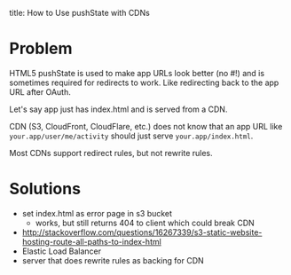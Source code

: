title: How to Use pushState with CDNs

# Problem

HTML5 pushState is used to make app URLs look better (no #!) and is 
sometimes required for redirects to work. Like redirecting back to the app URL
after OAuth.

Let's say app just has index.html and is served from a CDN.

CDN (S3, CloudFront, CloudFlare, etc.) does not know that an app 
URL like `your.app/user/me/activity` should just serve `your.app/index.html`.

Most CDNs support redirect rules, but not rewrite rules.


# Solutions

* set index.html as error page in s3 bucket
  * works, but still returns 404 to client which could break CDN
* http://stackoverflow.com/questions/16267339/s3-static-website-hosting-route-all-paths-to-index-html
* Elastic Load Balancer
* server that does rewrite rules as backing for CDN


